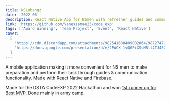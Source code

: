 ```yaml
---
title: NSLobangz
date: '2022-06'
description: React Native App for NSmen with refresher guides and communication platforms for ease of mobilisation
link: 'https://github.com/Vanessamae23/code_exp'
tags: ['Award Winning', 'Team Project', 'Event', 'React Native']
cover:
  [
    'https://cdn.discordapp.com/attachments/982541608409002064/987274707613143080/unknown.png',
    'https://docs.google.com/presentation/d/e/2PACX-1vQGPiXSsMRll4TJ450QjNwwxKwUYuAZZFmBS4oF2SzQkIzqkQzaozh2Yr-WfkjsmNOMssnkTTWG70dc/embed?start=false&loop=false&delayms=3000'
  ]
---
```


A mobile application making it more convenient for NS men to make preparation
and perform their task through guides & communication functionality.
Made with React Native and Firebase.

Made for the DSTA CodeEXP 2022 Hackathon and won [1st runner up for Best MVP](https://certificates.nextid.com/certificate?id=3256c032-cee6-476f-8f19-0dc3986dd7e1).
Done mainly in army camp.

<!-- <iframe src="https://docs.google.com/presentation/d/e/2PACX-1vQGPiXSsMRll4TJ450QjNwwxKwUYuAZZFmBS4oF2SzQkIzqkQzaozh2Yr-WfkjsmNOMssnkTTWG70dc/embed?start=false&loop=false&delayms=3000"
frameborder="0" style="width: 50em; height:30em;" allowfullscreen="true" mozallowfullscreen="true" webkitallowfullscreen="true"></iframe> -->
